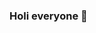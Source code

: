 ### Holi everyone 👋

<!--
**Mokita77/mokita77** is a ✨ _special_ ✨ repository because its `README.md` (this file) appears on your GitHub profile.



👩🏻‍💻 I'm a computer engineering student 
📍 I live in Chile
🐍 I´m currently studying python, I love it!💖
